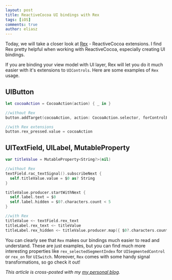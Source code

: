 ```yaml
---
layout: post
title: ReactiveCocoa UI bindings with Rex
tags: [iOS]
comments: true
author: eliasz
---
```

Today, we will take a closer look at [Rex](https://github.com/RACCommunity/Rex) - ReactiveCocoa extensions. I find Rex pretty helpful when working with ReactiveCocoa, especially creating UI bindings.

If you are binding your view model with UI layer, Rex will let you do it much easier with it's extensions to `UIControls`. Here are some examples of `Rex` usage.

UIButton
---
```swift
let cocoaAction = CocoaAction(action) { _ in }

//without Rex
button.addTarget(cocoaAction, action: CocoaAction.selector, forControlEvents: .TouchUpInside)

//with Rex extensions
button.rex_pressed.value = cocoaAction
```

UITextField, UILabel, MutableProperty
---
```swift
var titleValue = MutableProperty<String?>(nil)

//without Rex
textField.rac_textSignal().subscribeNext {
  self.titleValue.value = $0 as? String
}

titleValue.producer.startWithNext {
  self.label.text = $0
  self.label.hidden = $0?.characters.count < 5
}

//with Rex
titleValue <~ textField.rex_text
titleLabel.rex_text <~ titleValue
titleLabel.rex_hidden <~ titleValue.producer.map({ $0?.characters.count < 5 })
```

You can clearly see that `Rex` makes our bindings much easier to read and understand. These are just examples, but you can find much more interesting properties like `rex_selectedSegmentIndex` for `UISegmentedControl` or `rex_on` for `UISwitch`. Moreover, `Rex` comes with some handy signal transformations, so go check it out!

*This article is cross-posted with my [my personal blog](http://eluss.github.io/).*
